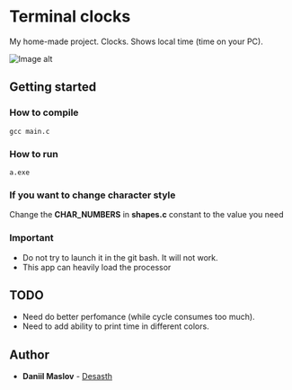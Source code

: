 # Terminal clocks

My home-made project. Clocks. Shows local time (time on your PC).

![Image alt](https://github.com/Desasth/Clocks/blob/master/images/screenshot.JPG)

## Getting started

### How to compile
    gcc main.c
### How to run
    a.exe
    
### If you want to change character style
Change the <b>CHAR_NUMBERS</b> in <b>shapes.c</b> constant to the value you need

### Important
 * Do not try to launch it in the git bash. It will not work.
 * This app can heavily load the processor

## TODO
 * Need do better perfomance (while cycle consumes too much).
 * Need to add ability to print time in different colors.

## Author
  - **Daniil Maslov** -
    [Desasth](https://github.com/Desasth)
